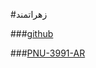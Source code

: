#زهراتمند

###[github](https://github.com/zahra682)

###[PNU-3991-AR](https://github.com/zahra682/PNU-3991-AR)
